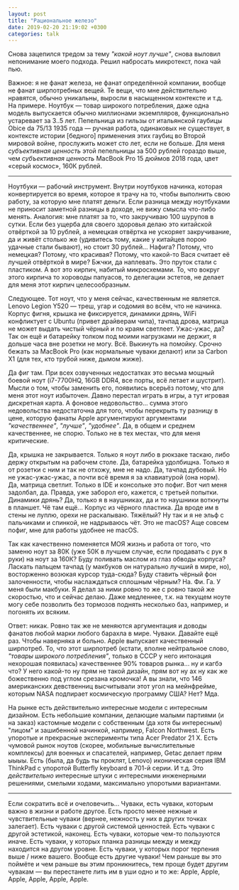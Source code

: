 ```yaml
---
layout: post
title: "Рациональное железо"
date: 2019-02-20 21:19:02 +0300
categories: talk
---
```

Снова зацепился тредом за тему *"какой ноут лучше"*, снова выловил непонимание моего подхода. Решил набросать микротекст, пока чай пью.

Важное: я не фанат железа, не фанат определённой компании, вообще не фанат ширпотребных вещей. Те вещи, что мне действительно нравятся, обычно уникальны, выросли в насыщенном контексте и т.д. На примере. Ноутбук — товар широкого потребления, даже одна модель выпускается обычно миллионами экземпляров, функционально устаревает за 3..5 лет. Пепельница из гильзы от итальянской гаубицы Obice da 75/13 1935 года — ручная работа, одинаковых не существует, в контексте истории [бедного] применения этих гаубиц во Второй мировой войне, прослужить может сто лет, если не больше. Для меня *субъективная ценность* этой пепельницы за 500 рублей гораздо выше, чем *субъективная ценность* MacBook Pro 15 дюймов 2018 года, цвет «серый космос», 160К рублей.

---

Ноутбуки — рабочий инструмент. Внутри ноутбуков начинка, которая конвертируется во время, которое я трачу на то, чтобы выполнить свою работу, за которую мне платят деньги. Если разница между ноутбуками не приносит заметной разницы в доходе, не вижу смысла что-либо менять. Аналогия: мне платят за то, что закручиваю 100 шурупов в сутки. Если без ущерба для своего здоровья делаю это китайской отвёрткой за 10 рублей, а немецкая отвёртка не ускоряет закручивание, да и живёт столько же (удивитесь тому, какие у китайцев порою удачные стали бывают), но стоит 30 рублей... Нафига? Потому, что немецкая? Потому, что красивая? Потому, что какой-то Вася считает её лучшей отвёрткой в мире? Бжчки, да наплевать. Это пруток стали с пластиком. А вот это кирпич, набитый микросхемами. То, что вокруг этого кирпича то хороводы папуасов, то делегации эстетов, не делает для меня этот кирпич целесообразным.

Следующее. Тот ноут, что у меня сейчас, качественным не является. Lenovo Legion Y520 — треш, угар и содомия во всём, что не начинка. Корпус фигня, крышка не фиксируется, динамики дрянь, WiFi конфликтует с Ubuntu (привет драйверам чипа), тачпад дрова, матрица не может выдать чистый чёрный и по краям светлеет. Ужас-ужас, да? Так он ещё и батарейку толком под моими нагрузками не держит, я дольше часа вне розетки не могу. Всё. Выкинуть на помойку. Срочно бежать за MacBook Pro (как нормальные чуваки делают) или за Carbon X1 (для тех, кто трубой ниже, дымом жиже).

Да фиг там. При всех озвученных недостатках это весьма мощный боевой ноут (i7-7700HQ, 16GB DDR4, все порты, всё летает и шустрит). Мысли о том, чтобы заменить его, появились всерьёз потому, что для меня этот ноут избыточен. Давно перестал играть в игры, а тут игровая дискретная карта. А фоновое недовольство... сумма этого недовольства недостаточна для того, чтобы перекрыть ту разницу в цене, которую фанаты Apple аргументируют аргументами *"качественнее"*, *"лучше"*, *"удобнее"*. Да, в общем и среднем качественнее, не спорю. Только не в тех местах, что для меня критические.

Да, крышка не закрывается. Только я ноут либо в рюкзаке таскаю, либо держу открытым на рабочем столе. Да, батарейка удолбищна. Только я от розетки с ним и так не отхожу, мне не надо. Да, тачпад дубовый. Но не ужас-ужас-ужас, а почти всё время я за клавиатурой (она норм). Да, матрица светлит. Только в IDE и консольке это пофиг. Вот чип меня задолбал, да. Правда, уже заборол его, кажется, с третьей попытки. Динамики дрянь? Да, только я в наушниках, да и то наушники воткнуты в планшет. Чё там ещё... Корпус из чёрного пластика. Да вроде им в стены не луплю, орехи не раскалываю. Тяжёлый? Ну так и я не эльф с пальчиками и спинкой, не надрываюсь чёт. Это не macOS? Аще совсем пофиг, мне для работы удобнее не macOS.

Так как качественно поменяется МОЯ жизнь и работа от того, что заменю ноут за 80К (уже 50К в лучшем случае, если продавать с рук в руки) на ноут за 160К? Буду поливать маслом из глаз обводы корпуса? Ласкать пальцем тачпад (у макбуков он натурально лучший в мире, но), восторженно возюкая курсор туда-сюда? Буду ставить чёрный фон залоченности, чтобы наслаждаться сплошным чёрным? На. Фи. Га. У меня были макбуки. Я делал за ними ровно то же с ровно такой же скоростью, что и сейчас делаю. Даже медленнее, т.к. на текущем ноуте могу себе позволить без тормозов поднять несколько баз, например, и погонять их всяким.

Ответ: никак. Ровно так же не меняются аргументация и доводы фанатов любой марки любого барахла в мире. Чуваки. Давайте ещё раз. Чтобы наверняка и больно. Apple выпускает качественный ширпотреб. То, что этот ширпотреб (кстати, вполне нейтральное слово, *"товары широкого потребления"*, только в СССР у него интонация нехорошая появилась) качественнее 90% товаров рынка... ну и кагбэ что? У него какой-то ну прям не такой дизайн, прям вот ну ах ну как же божественно под углом срезана кромочка! А вы знали, что 146 американских девственниц высчитывали этот угол на мейнфрейме, которым NASA подпирает космическую программу США? Нет? Мда.

На рынке есть действительно интересные модели с интересным дизайном. Есть небольшие компании, делающие малыми партиями (и на заказ) кастомные модели с собственным (да хотя бы интересным) "лицом" и зашибенной начинкой, например, Falcon Northwest. Есть упоротые и прекрасные эксперименты типа Acer Predator 21 X. Есть чумовой рынок ноутов (скорее, мобильные вычислительные комплексы) для военных и спасателей, например, Getac делает прям ыыыы. Есть (была, да будь ты проклят, Lenovo) иконическая серия IBM ThinkPad с упоротой Butterfly keyboard в 701-й серии. И т.д. Это *действительно* интересные штуки с интересными инженерными решениями, смелыми ходами, максимально упоротыми вариантами.

---

Если сократить всё и очеловечить... Чуваки, есть чуваки, которым важно в жизни и работе другое. Есть просто менее нежные и чувствительные чуваки (вернее, нежность у них в других точках залегает). Есть чуваки с другой системой ценностей. Есть чуваки с другой эстетикой, наконец. Есть чуваки, которые чем-то пользуются иначе. Есть чуваки, у которых планка разницы между и между находится на другом уровне. Есть чуваки, у которых порог терпения выше / ниже вашего. Вообще есть другие чуваки! Чем раньше вы это поймёте и чем раньше вы этим проникнитесь, тем проще будет другим чувакам — вы перестанете лить им в уши одно и то же: Apple, Apple, Apple, Apple, Apple, Apple.
